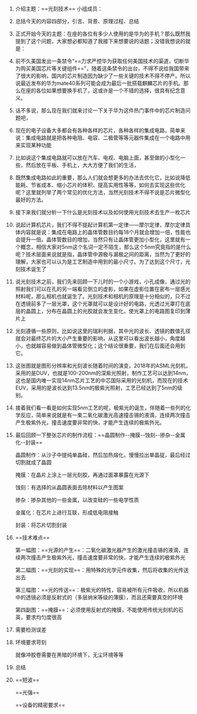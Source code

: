1. 介绍主题：==光刻技术==     小组成员：    

2. 总括今天的内容四部分，引言、背景、原理过程、总结

3. 正式开始今天的主题：在座的各位有多少人使用的是华为的手机？那么既然我提到了这个问题，大家想必都知道了我接下来想要说的话题；没错我想说的就是：

4. 前不久美国发出一条禁令“==力求严控华为获取任何美国技术的渠道，切断华为购买美国芯片等关键组件==”，随着这条禁令的出台，不得不说给我国带来了很大的影响，国内的芯片制造因为缺少了一些关键的技术不得不停产。所以说最近发布的华为mate40系列可能会成为最后一批搭载麒麟芯片的手机。那么在座的各位如果想要换手机了，这或许是一个不错的选择，很具有纪念意义。

5. 话不多说，那么现在我们就来讨论一下关于华为这件热门事件中的芯片制造问题吧，

6. 现在的电子设备大多都会有各种各样的芯片，各种各样的集成电路，简单来说：集成电路就是把各种电阻、电容、二极管等等元器件集成在一个电路中用来实现某种功能

7. 比如说这个集成电路就可以放在汽车、电视、电脑上面，甚至做的小型化一些，然后放在平板、手机上，大大方便了我们的生活，

8. 既然集成电路如此的重要，那么人们就会想更多的办法去优化它，比如说降低能耗、节省成本、缩小芯片的体积、提高实用性等等，如何去实现这些优化呢？这里就列举了两个常见的优化方法，当然光刻技术不得不说是芯片微型化最好的方法。

9. 接下来我们就分析一下什么是光刻技术以及如何使用光刻技术去生产一枚芯片

10. 说起计算机芯片，我们不得不提起计算机第一定律——摩尔定律，摩尔定律具体内容就是说：集成在电路上的晶体管数目约每18个月就会增加一倍，性能也会提升一倍。晶体管数目的增加，当然只有让晶体管更加小型化，这里就有一个概念，相信大家对5nm这个名词一定不陌生，那么这个5nm究竟指的是什么呢？技术层面来说就是指，晶体管中源极与漏极之间的距离，当然为了更好的理解，大家也可以认为是工艺制造中用到的最小尺寸。为了达到这个尺寸，光刻技术诞生了

11. 说光刻技术之前，我们先来回顾一下儿时的一个小游戏，小孔成像，通过光的照射我们可以在孔的另一端看见倒立的虚影，如果在虚影位置在密布一层感光材料呢，那么相机也就诞生了。光刻技术和相机的原理是十分相似的，只不过在透镜前多了一层光罩，这个光罩就可以是设计好的电路，光透过光罩打在底层的晶圆上，分布在晶圆上的光胶就会发生变化，使光罩上的电路图复印到薄片上

12. 光刻遵循一些原则，比如说这里的瑞利判据，其中光的波长、透镜的数值孔径就会对最终芯片的大小产生重要的影响，从这里可以看出波长越小，角度越小，也就越容易做到晶体管微型化；这个结论很重要，我们在后面还会用到它。

13. 这张图就是图形分辨率和光刻波长随着时间的演变，2018年的ASML光刻机，采用的是DUV，也就是100-200nm的深紫光照射，制作工艺可以达到14nm，这也是国内唯一实现14nm芯片工艺的中芯国际采用的光刻机，而现在的技术EUV，采用的是波长达到13.5nm的极紫光照射，工艺已经达到了5nm的级别。

14. 接着我们看一看是如何实现5nm工艺的呢，极紫光的诞生，伴随着一些列的化学反应，简单来说就是有一束二氧化碳激光高速撞击锡的液滴，连续两次撞击产生极紫外光，撞击速度要非常的快，才能产生连续的极紫外光。

15. 最后回顾一下整张芯片的制作流程：==晶圆制作--掩膜--蚀刻--掺杂--金属化--封装==

    晶圆制作：从沙子中提纯单晶硅，然后加热熔化，慢慢拉出单晶锭，最后经过切割就成了晶圆

    掩膜：在晶片上涂上一层光刻胶，再通过面罩暴露在光源下

    蚀刻：有选择的从晶圆表面去除材料以产生图案

    掺杂：掺杂其他的一些金属，以改变硅的一些电学性质

    金属化：在芯片上进行互联，形成低电阻接触

    封装：将芯片切割封装

16. ==技术难点==

    第一幅图：==光源的产生==：二氧化碳激光器产生的激光撞击锡的液滴，连续两次撞击产生极紫外光，撞击速度要非常的快，才能产生连续的极紫外光

    第二幅图：==光刻的实现==：用特殊的光学元件收集，然后将收集的光传送出去

    第三幅图：==光的传送==：极紫光的特性，容易被所有元件吸收，所以机器中的透镜必须是反射式的（多层纳米等级的薄膜），而且还需要真空的环境

    第四副图：==掩膜==：必须使用反射式的掩膜，不能使用传统光刻机的石英，要求均匀度很高

17. 需要检测误差

18. 环境要求苛刻

    就像冲胶卷需要在黑暗的环境下，无尘环境等等

19. 总结

20. ==短波==

    ==光强==

    ==设备的精密要求==